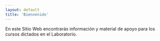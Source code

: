 ```yaml
---
layout: default
title: 'Bienvenido'
---
```


En este Sitio Web encontrarás información y material de apoyo para los cursos dictados en el Laboratorio.
